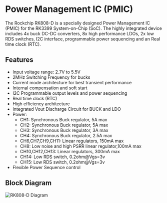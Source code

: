 # Power Management IC (PMIC)

The Rockchip RK808-D is a specially designed Power Management IC (PMIC) for the RK3399 System-on-Chip (SoC). The highly integrated device includes 4x buck DC-DC converters, 8x high performance LDOs, 2x low RDS switches, I2C interface, programmable power sequencing and an Real time clock (RTC).

## Features

* Input voltage range: 2.7V to 5.5V
* 2MHz Switching Frequency for bucks
* Current mode architecture for best transient performance
* Internal compensation and soft start
* I2C Programmable output levels and power sequencing
* Real time clock (RTC)
* High efficiency architecture
* Integrated Vout Discharge Circuit for BUCK and LDO
* Power:
    + CH1: Synchronous Buck regulator, 5A max
    + CH2: Synchronous Buck regulator, 5A max
    + CH3: Synchronous Buck regulator, 3A max
    + CH4: Synchronous Buck regulator, 2.5A max
    + CH6,CH7,CH9,CH11: Linear regulators, 150mA max
    + CH8: Low noise and high PSRR linear regulator,100mA max
    + CH10,CH12,CH13: Linear regulators, 300mA max
    + CH14: Low RDS switch, 0.2ohm@Vgs=3v
    + CH15: Low RDS switch, 0.2ohm@Vgs=3v
* Flexible Power Sequence control

## Block Diagram

![RK808-D Diagram](/helios64/img/pmic/rk808d-diagram.png)
